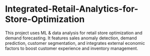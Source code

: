 # Integrated-Retail-Analytics-for-Store-Optimization
This project uses ML &amp; data analysis for retail store optimization and demand forecasting. It features sales anomaly detection, demand prediction, customer segmentation, and integrates external economic factors  to boost customer experience and inventory management.
